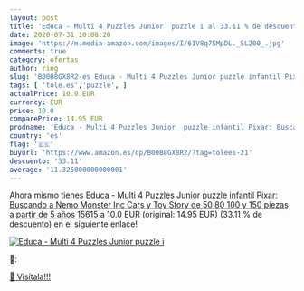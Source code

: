 ```yaml
---
layout: post
title: 'Educa - Multi 4 Puzzles Junior  puzzle i al 33.11 % de descuento'
date: 2020-07-31 10:08:20
image: 'https://m.media-amazon.com/images/I/61V8q7SMpDL._SL200_.jpg'
comments: true
category: ofertas
author: ring
slug: 'B00B8GX8R2-es Educa - Multi 4 Puzzles Junior puzzle infantil Pixar:...'
tags: [ 'tole.es','puzzle', ]
actualPrice: 10.0 EUR
currency: EUR
price: 10.0
comparePrice: 14.95 EUR
prodname: 'Educa - Multi 4 Puzzles Junior  puzzle infantil Pixar: Buscando a Nemo  Monster Inc  Cars y Toy Story de 50 80 100 y 150 piezas  a partir de 5 años  15615 '
country: 'es'
flag: '🇪🇸'
buyurl: 'https://www.amazon.es/dp/B00B8GX8R2/?tag=tolees-21'
descuento: '33.11'
average: '11.325000000000001'
---
```


Ahora mismo tienes [Educa - Multi 4 Puzzles Junior  puzzle infantil Pixar: Buscando a Nemo  Monster Inc  Cars y Toy Story de 50 80 100 y 150 piezas  a partir de 5 años  15615 ](https://www.amazon.es/dp/B00B8GX8R2/?tag=tolees-21) a 10.0 EUR (original: 14.95 EUR) (33.11 %  de descuento) en el siguiente enlace!

[![Educa - Multi 4 Puzzles Junior  puzzle i](https://m.media-amazon.com/images/I/61V8q7SMpDL._SL200_.jpg)](https://www.amazon.es/dp/B00B8GX8R2/?tag=tolees-21)

🔎:


[🛒 Visítala!!!](https://www.amazon.es/dp/B00B8GX8R2/?tag=tolees-21)
